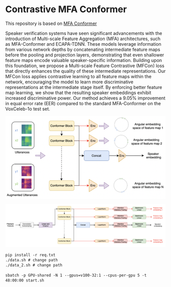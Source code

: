 # Contrastive MFA Conformer

This repository is based on [MFA Conformer](https://github.com/zyzisyz/mfa_conformer)

Speaker verification systems have seen significant advancements with the introduction of Multi-scale Feature Aggregation (MFA) architectures, such as MFA-Conformer and ECAPA-TDNN. These models leverage information from various network depths by concatenating intermediate feature maps before the pooling and projection layers, demonstrating that even shallower feature maps encode valuable speaker-specific information. Building upon this foundation, we propose a Multi-scale Feature Contrastive (MFCon) loss that directly enhances the quality of these intermediate representations.
Our MFCon loss applies contrastive learning to all feature maps within the network, encouraging the model to learn more discriminative representations at the intermediate stage itself. By enforcing better feature map learning, we show that the resulting speaker embeddings exhibit increased discriminative power. Our method achieves a 9.05\% improvement in equal error rate (EER) compared to the standard MFA-Conformer on the VoxCeleb-1o test set.

<p align="center"><img src="docs/idea.png" /></p>
<p align="center"><img src="docs/MFCon.png" /></p>

```
pip install -r req.txt 
./data.sh # change path
./data_2.sh # change path

sbatch -p GPU-shared -N 1 --gpus=v100-32:1 --cpus-per-gpu 5 -t 48:00:00 start.sh
```


